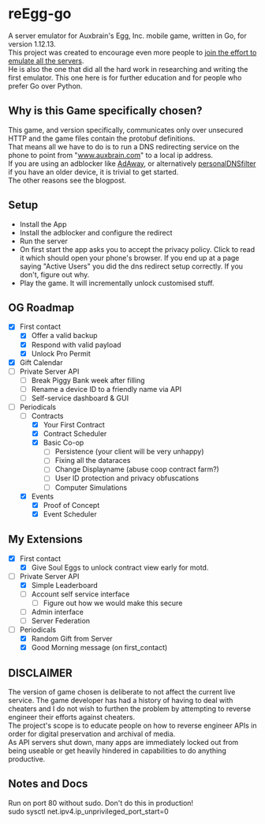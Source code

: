# reEgg-go
A server emulator for Auxbrain's Egg, Inc. mobile game, written in Go, for version 1.12.13.  
This project was created to encourage even more people to [join the effort to emulate all the servers](https://based.quest/reverse-engineering-a-mobile-app-protobuf-api/).  
He is also the one that did all the hard work in researching and writing the first emulator. This one here is for further education and for people who prefer Go over Python.

## Why is this Game specifically chosen?
This game, and version specifically, communicates only over unsecured HTTP and the game files contain the protobuf definitions.  
That means all we have to do is to run a DNS redirecting service on the phone to point from "www.auxbrain.com" to a local ip address.  
If you are using an adblocker like [AdAway](https://f-droid.org/en/packages/org.adaway/), or alternatively [personalDNSfilter](https://f-droid.org/en/packages/dnsfilter.android/) if you have an older device, it is trivial to get started.  
The other reasons see the blogpost.

## Setup
- Install the App
- Install the adblocker and configure the redirect
- Run the server
- On first start the app asks you to accept the privacy policy. Click to read it which should open your phone's browser. If you end up at a page saying "Active Users" you did the dns redirect setup correctly. If you don't, figure out why.
- Play the game. It will incrementally unlock customised stuff.

## OG Roadmap
- [x] First contact
  - [x] Offer a valid backup
  - [x] Respond with valid payload
  - [x] Unlock Pro Permit
- [x] Gift Calendar
- [ ] Private Server API
  - [ ] Break Piggy Bank week after filling
  - [ ] Rename a device ID to a friendly name via API
  - [ ] Self-service dashboard & GUI
- [ ] Periodicals
  - [ ] Contracts
    - [x] Your First Contract
    - [x] Contract Scheduler
    - [x] Basic Co-op
      - [ ] Persistence (your client will be very unhappy)
      - [ ] Fixing all the dataraces
      - [ ] Change Displayname (abuse coop contract farm?)
      - [ ] User ID protection and privacy obfuscations
      - [ ] Computer Simulations
  - [x] Events
    - [x] Proof of Concept
    - [x] Event Scheduler

## My Extensions
- [x] First contact
  - [x] Give Soul Eggs to unlock contract view early for motd.
- [ ] Private Server API
  - [x] Simple Leaderboard
  - [ ] Account self service interface
    - [ ] Figure out how we would make this secure
  - [ ] Admin interface
  - [ ] Server Federation
- [ ] Periodicals
  - [x] Random Gift from Server
  - [x] Good Morning message (on first_contact)

## DISCLAIMER
The version of game chosen is deliberate to not affect the current live service. The game developer has had a history of having to
deal with cheaters and I do not wish to furthen the problem by attempting to reverse engineer their efforts against cheaters.  
The project's scope is to educate people on how to reverse engineer APIs in order for digital preservation and archival of media.  
As API servers shut down, many apps are immediately locked out from being useable or get heavily hindered in capabilities to do anything productive.

## Notes and Docs
Run on port 80 without sudo. Don't do this in production!  
sudo sysctl net.ipv4.ip_unprivileged_port_start=0
